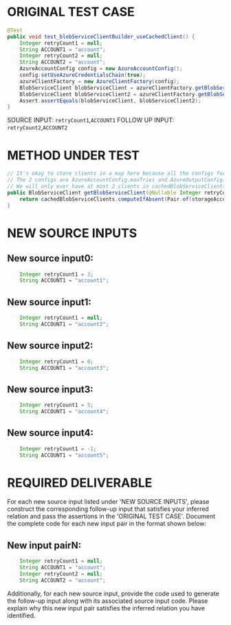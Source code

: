 # ORIGINAL TEST CASE
```java
@Test
public void test_blobServiceClientBuilder_useCachedClient() {
    Integer retryCount1 = null;
    String ACCOUNT1 = "account";
    Integer retryCount2 = null;
    String ACCOUNT2 = "account";
    AzureAccountConfig config = new AzureAccountConfig();
    config.setUseAzureCredentialsChain(true);
    azureClientFactory = new AzureClientFactory(config);
    BlobServiceClient blobServiceClient = azureClientFactory.getBlobServiceClient(retryCount1, ACCOUNT1);
    BlobServiceClient blobServiceClient2 = azureClientFactory.getBlobServiceClient(retryCount2, ACCOUNT2);
    Assert.assertEquals(blobServiceClient, blobServiceClient2);
}

```
SOURCE INPUT: `retryCount1`,`ACCOUNT1`
FOLLOW UP INPUT: `retryCount2`,`ACCOUNT2`


# METHOD UNDER TEST
```java
// It's okay to store clients in a map here because all the configs for specifying azure retries are static, and there are only 2 of them.
// The 2 configs are AzureAccountConfig.maxTries and AzureOutputConfig.maxRetry.
// We will only ever have at most 2 clients in cachedBlobServiceClients per storage account.
public BlobServiceClient getBlobServiceClient(@Nullable Integer retryCount, String storageAccount) {
    return cachedBlobServiceClients.computeIfAbsent(Pair.of(storageAccount, retryCount != null ? retryCount : config.getMaxTries()), key -> buildNewClient(key.rhs, key.lhs));
}

```


# NEW SOURCE INPUTS
## New source input0:
```java
    Integer retryCount1 = 3;
    String ACCOUNT1 = "account1";
```

## New source input1:
```java
    Integer retryCount1 = null;
    String ACCOUNT1 = "account2";
```

## New source input2:
```java
    Integer retryCount1 = 0;
    String ACCOUNT1 = "account3";
```

## New source input3:
```java
    Integer retryCount1 = 5;
    String ACCOUNT1 = "account4";
```

## New source input4:
```java
    Integer retryCount1 = -1;
    String ACCOUNT1 = "account5";
```



# REQUIRED DELIVERABLE
For each new source input listed under 'NEW SOURCE INPUTS', please construct the corresponding follow-up input that satisfies your inferred relation and pass the assertions in the 'ORIGINAL TEST CASE'. Document the complete code for each new input pair in the format shown below:
## New input pairN:
```java
    Integer retryCount1 = null;
    String ACCOUNT1 = "account";
    Integer retryCount2 = null;
    String ACCOUNT2 = "account";
```

Additionally, for each new source input, provide the code used to generate the follow-up input along with its associated source input code. Please explain why this new input pair satisfies the inferred relation you have identified.